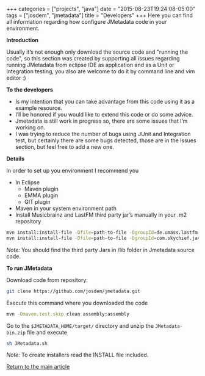 +++
categories = ["projects", "java"]
date = "2015-08-23T19:24:08-05:00"
tags = ["josdem", "jmetadata"]
title = "Developers"
+++
Here you can find all information regarding how configure JMetadata code in your environment.

**Introduction**

Usually it’s not enough only download the source code and "running the code", so this section was created by supporting all issues regarding running JMetadata from eclipse IDE as application and as a Unit or Integration testing, you also are welcome to do it by command line and vim editor :)

**To the developers**

* Is my intention that you can take advantage from this code using it as a example resource.
* I’ll be honored if you would like to extend this code or do some advice.
* Jmetadata is still work in progress so, there are some issues that I’m working on.
* I was trying to reduce the number of bugs using JUnit and Integration test, but certainly there are some bugs detected, those are in the issues section, but feel free to add a new one.

**Details**

In order to set up you environment I recommend you

* In Eclipse
  * Maven plugin
  * EMMA plugin
  * GIT plugin
* Maven in your system environment path
* Install Musicbrainz and LastFM third party jar’s manually in your .m2 repository

```bash
mvn install:install-file -Dfile=path-to-file -DgroupId=de.umass.lastfm -DartifactId=lastfm_bindings -Dversion=0.1.0 -Dpackaging=jar
mvn install:install-file -Dfile=path-to-file -DgroupId=com.skychief.javamusicbrainz -DartifactId=javamusicbrainz -Dversion=1.0 -Dpackaging=jar
```

*Note:* You should find the third party Jars in /lib folder in Jmetadata source code.

**To run JMetadata**

Download code from repository:

```bash
git clone https://github.com/josdem/jmetadata.git
```
Execute this command where you downloaded the code

```bash
mvn -Dmaven.test.skip clean assembly:assembly
```

Go to the `$JMETADATA_HOME/target/` directory and unzip the `JMetadata-bin.zip` file and execute

```bash
sh JMetadata.sh
```

*Note:* To create installers read the INSTALL file included.


[Return to the main article](/jmetadata/jmetadata)
